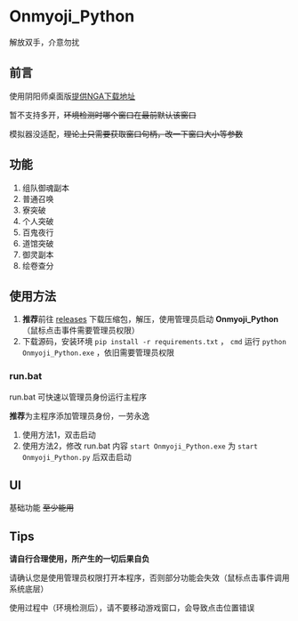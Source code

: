 # Onmyoji_Python

解放双手，介意勿扰

## 前言

使用阴阳师桌面版[提供NGA下载地址](https://nga.178.com/read.php?tid=29661629)

暂不支持多开，~~环境检测时哪个窗口在最前默认该窗口~~

模拟器没适配，~~理论上只需要获取窗口句柄，改一下窗口大小等参数~~

## 功能

1. 组队御魂副本
2. 普通召唤
3. 寮突破
4. 个人突破
5. 百鬼夜行
6. 道馆突破
7. 御灵副本
8. 绘卷查分

## 使用方法

1. **推荐**前往 [releases](https://github.com/AquamarineCyan/Onmyoji_Python/releases) 下载压缩包，解压，使用管理员启动 **Onmyoji_Python** （鼠标点击事件需要管理员权限）
2. 下载源码，安装环境 `pip install -r requirements.txt` ， `cmd` 运行 `python Onmyoji_Python.exe` ，依旧需要管理员权限

### run.bat

run.bat 可快速以管理员身份运行主程序

**推荐**为主程序添加管理员身份，一劳永逸

1. 使用方法1，双击启动
2. 使用方法2，修改 run.bat 内容 `start Onmyoji_Python.exe` 为 `start Onmyoji_Python.py` 后双击启动

## UI

基础功能 ~~至少能用~~

## Tips


**请自行合理使用，所产生的一切后果自负**

请确认您是使用管理员权限打开本程序，否则部分功能会失效（鼠标点击事件调用系统底层）

使用过程中（环境检测后），请不要移动游戏窗口，会导致点击位置错误

